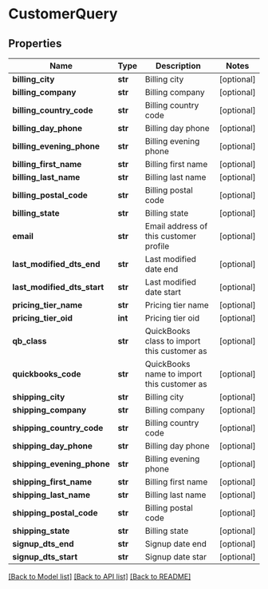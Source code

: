 # CustomerQuery

## Properties
Name | Type | Description | Notes
------------ | ------------- | ------------- | -------------
**billing_city** | **str** | Billing city | [optional] 
**billing_company** | **str** | Billing company | [optional] 
**billing_country_code** | **str** | Billing country code | [optional] 
**billing_day_phone** | **str** | Billing day phone | [optional] 
**billing_evening_phone** | **str** | Billing evening phone | [optional] 
**billing_first_name** | **str** | Billing first name | [optional] 
**billing_last_name** | **str** | Billing last name | [optional] 
**billing_postal_code** | **str** | Billing postal code | [optional] 
**billing_state** | **str** | Billing state | [optional] 
**email** | **str** | Email address of this customer profile | [optional] 
**last_modified_dts_end** | **str** | Last modified date end | [optional] 
**last_modified_dts_start** | **str** | Last modified date start | [optional] 
**pricing_tier_name** | **str** | Pricing tier name | [optional] 
**pricing_tier_oid** | **int** | Pricing tier oid | [optional] 
**qb_class** | **str** | QuickBooks class to import this customer as | [optional] 
**quickbooks_code** | **str** | QuickBooks name to import this customer as | [optional] 
**shipping_city** | **str** | Billing city | [optional] 
**shipping_company** | **str** | Billing company | [optional] 
**shipping_country_code** | **str** | Billing country code | [optional] 
**shipping_day_phone** | **str** | Billing day phone | [optional] 
**shipping_evening_phone** | **str** | Billing evening phone | [optional] 
**shipping_first_name** | **str** | Billing first name | [optional] 
**shipping_last_name** | **str** | Billing last name | [optional] 
**shipping_postal_code** | **str** | Billing postal code | [optional] 
**shipping_state** | **str** | Billing state | [optional] 
**signup_dts_end** | **str** | Signup date end | [optional] 
**signup_dts_start** | **str** | Signup date star | [optional] 

[[Back to Model list]](../README.md#documentation-for-models) [[Back to API list]](../README.md#documentation-for-api-endpoints) [[Back to README]](../README.md)


